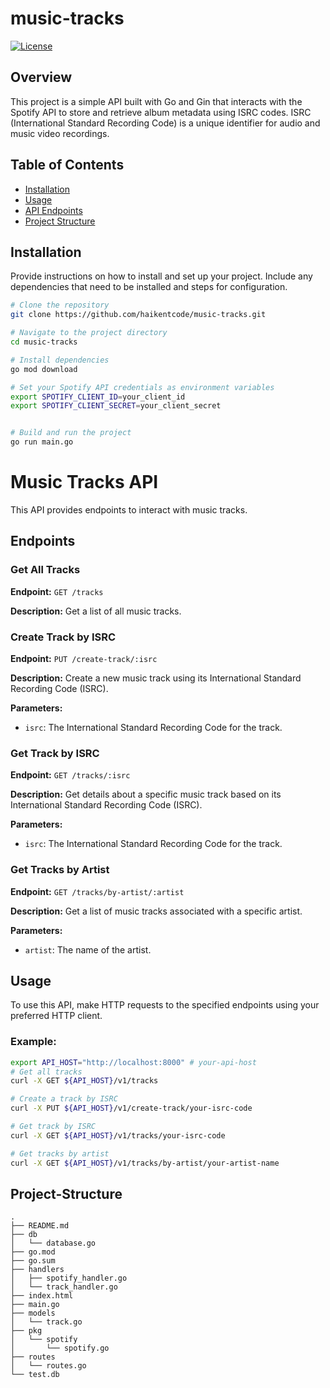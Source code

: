 # music-tracks

[![License](https://img.shields.io/badge/License-MIT-blue.svg)](LICENSE)

## Overview

This project is a simple API built with Go and Gin that interacts with the Spotify API to store and retrieve album metadata using ISRC codes. ISRC (International Standard Recording Code) is a unique identifier for audio and music video recordings.

## Table of Contents

- [Installation](#installation)
- [Usage](#usage)
- [API Endpoints](#music-tracks-api)
- [Project Structure](#project-structure)

## Installation

Provide instructions on how to install and set up your project. Include any dependencies that need to be installed and steps for configuration.

```bash
# Clone the repository
git clone https://github.com/haikentcode/music-tracks.git

# Navigate to the project directory
cd music-tracks

# Install dependencies
go mod download

# Set your Spotify API credentials as environment variables
export SPOTIFY_CLIENT_ID=your_client_id
export SPOTIFY_CLIENT_SECRET=your_client_secret


# Build and run the project
go run main.go

```

# Music Tracks API

This API provides endpoints to interact with music tracks.

## Endpoints

### Get All Tracks

**Endpoint:** `GET /tracks`

**Description:**
Get a list of all music tracks.

### Create Track by ISRC

**Endpoint:** `PUT /create-track/:isrc`

**Description:**
Create a new music track using its International Standard Recording Code (ISRC).

**Parameters:**

- `isrc`: The International Standard Recording Code for the track.

### Get Track by ISRC

**Endpoint:** `GET /tracks/:isrc`

**Description:**
Get details about a specific music track based on its International Standard Recording Code (ISRC).

**Parameters:**

- `isrc`: The International Standard Recording Code for the track.

### Get Tracks by Artist

**Endpoint:** `GET /tracks/by-artist/:artist`

**Description:**
Get a list of music tracks associated with a specific artist.

**Parameters:**

- `artist`: The name of the artist.

## Usage

To use this API, make HTTP requests to the specified endpoints using your preferred HTTP client.

### Example:

```bash
export API_HOST="http://localhost:8000" # your-api-host
# Get all tracks
curl -X GET ${API_HOST}/v1/tracks

# Create a track by ISRC
curl -X PUT ${API_HOST}/v1/create-track/your-isrc-code

# Get track by ISRC
curl -X GET ${API_HOST}/v1/tracks/your-isrc-code

# Get tracks by artist
curl -X GET ${API_HOST}/v1/tracks/by-artist/your-artist-name
```

## Project-Structure

```
.
├── README.md
├── db
│   └── database.go
├── go.mod
├── go.sum
├── handlers
│   ├── spotify_handler.go
│   └── track_handler.go
├── index.html
├── main.go
├── models
│   └── track.go
├── pkg
│   └── spotify
│       └── spotify.go
├── routes
│   └── routes.go
└── test.db
```
